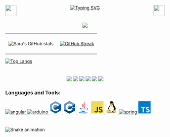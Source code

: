<p align="center">
<a href="https://git.io/typing-svg"><img src="https://readme-typing-svg.herokuapp.com?font=Raleway&weight=700&size=30&pause=1000&color=2261AC&center=true&vCenter=true&width=500&height=70&lines=Sara+Gaballa" alt="Typing SVG" /></a>
<image align="left" src="https://cdn-icons-png.flaticon.com/512/4713/4713808.png" height="35" width="35">
<image align="right" src="https://cdn-icons-png.flaticon.com/512/4713/4713808.png" height="35" width="35">
</p>

#
	
<p align="center">
<image width="500" src="https://gifsec.com/wp-content/uploads/2022/10/nezuko-gif-1.gif">

	

	
<table>
	    <tr>
    	    <td style="padding:10px">
		    
![Sara's GitHub stats](https://github-readme-stats.vercel.app/api?username=sara-gaballa&theme=blueberry&show_icons=true)		    
		    
</td>
<td style="padding:10px">
		    
[![GitHub Streak](https://github-readme-streak-stats.herokuapp.com?user=sara-gaballa&theme=blueberry&border_radius=3)](https://git.io/streak-stats)		    
            </td>
        </tr>
    </table>

	
<p  align="center">
		    
[![Top Langs](https://github-readme-stats.vercel.app/api/top-langs/?username=sara-gaballa&theme=blueberry&&show_icons=true&locale=en&layout=compact)](https://github.com/sara-gaballa/github-readme-stats)		    
</p>

#
	
<div align="center"> 
  <a href="https://www.instagram.com/sara_gaballa/" target="_blank"><img src="https://img.shields.io/badge/-Instagram-%23E4405F?style=for-the-badge&logo=instagram&logoColor=white" target="_blank"></a>
  <a href="https://web.facebook.com/saragaballa2002" target="_blank"><img src="https://img.shields.io/badge/-Facebook-%230077B5?style=for-the-badge&logo=facebook&logoColor=white" target="_blank"></a>
  <a href="https://discordapp.com/users/741354789362991242/" target="_blank"><img src="https://img.shields.io/badge/Discord-7289DA?style=for-the-badge&logo=discord&logoColor=white" target="_blank"></a> 
  <a href ="mailto:saragaballa2002@gmail.com"><img src="https://img.shields.io/badge/-Gmail-%23333?style=for-the-badge&logo=gmail&logoColor=white" target="_blank"></a>
  <a href="https://www.linkedin.com/in/sara-mahmoud-528468217/" target="_blank"><img src="https://img.shields.io/badge/-LinkedIn-%230077B5?style=for-the-badge&logo=linkedin&logoColor=white" target="_blank"></a> 
  <a  align="right" href="https://visitorbadge.io/status?path=Sara-Gaballa"><img src="https://api.visitorbadge.io/api/visitors?path=Sara-Gaballa&labelColor=%23d9e3f0&countColor=%23263759" /></a>

</div>

<h3 align="left">Languages and Tools:</h3>
<p align="left"> <a href="https://angular.io" target="_blank" rel="noreferrer"> <img src="https://angular.io/assets/images/logos/angular/angular.svg" alt="angular" width="40" height="40"/> </a> <a href="https://www.arduino.cc/" target="_blank" rel="noreferrer"> <img src="https://cdn.worldvectorlogo.com/logos/arduino-1.svg" alt="arduino" width="40" height="40"/> </a> <a href="https://www.cprogramming.com/" target="_blank" rel="noreferrer"> <img src="https://raw.githubusercontent.com/devicons/devicon/master/icons/c/c-original.svg" alt="c" width="40" height="40"/> </a> <a href="https://www.w3schools.com/cpp/" target="_blank" rel="noreferrer"> <img src="https://raw.githubusercontent.com/devicons/devicon/master/icons/cplusplus/cplusplus-original.svg" alt="cplusplus" width="40" height="40"/> </a> <a href="https://www.java.com" target="_blank" rel="noreferrer"> <img src="https://raw.githubusercontent.com/devicons/devicon/master/icons/java/java-original.svg" alt="java" width="40" height="40"/> </a> <a href="https://developer.mozilla.org/en-US/docs/Web/JavaScript" target="_blank" rel="noreferrer"> <img src="https://raw.githubusercontent.com/devicons/devicon/master/icons/javascript/javascript-original.svg" alt="javascript" width="40" height="40"/> </a> <a href="https://www.linux.org/" target="_blank" rel="noreferrer"> <img src="https://raw.githubusercontent.com/devicons/devicon/master/icons/linux/linux-original.svg" alt="linux" width="40" height="40"/> </a> <a href="https://spring.io/" target="_blank" rel="noreferrer"> <img src="https://www.vectorlogo.zone/logos/springio/springio-icon.svg" alt="spring" width="40" height="40"/> </a> <a href="https://www.typescriptlang.org/" target="_blank" rel="noreferrer"> <img src="https://raw.githubusercontent.com/devicons/devicon/master/icons/typescript/typescript-original.svg" alt="typescript" width="40" height="40"/> </a> </p>


#	
![Snake animation](https://github.com/sara-gaballa/Sara_Gaballa/blob/output/github-contribution-grid-snake.svg)
